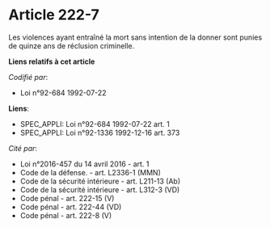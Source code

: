 # Article 222-7

Les violences ayant entraîné la mort sans intention de la donner sont punies de quinze ans de réclusion criminelle.

**Liens relatifs à cet article**

_Codifié par_:

  - Loi n°92-684 1992-07-22

**Liens**:

  - SPEC_APPLI: Loi n°92-684 1992-07-22 art. 1
  - SPEC_APPLI: Loi n°92-1336 1992-12-16 art. 373

_Cité par_:

  - Loi n°2016-457 du 14 avril 2016 - art. 1
  - Code de la défense. - art. L2336-1 (MMN)
  - Code de la sécurité intérieure - art. L211-13 (Ab)
  - Code de la sécurité intérieure - art. L312-3 (VD)
  - Code pénal - art. 222-15 (V)
  - Code pénal - art. 222-44 (VD)
  - Code pénal - art. 222-8 (V)
